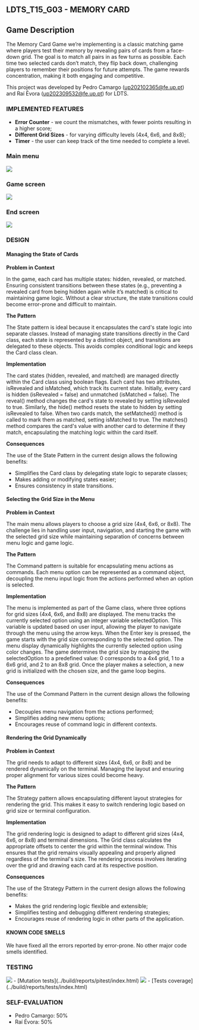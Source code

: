## LDTS_T15_G03 - MEMORY CARD

## Game Description

The Memory Card Game we’re implementing is a classic matching game where players test their memory by revealing pairs of cards from a face-down grid. The goal is to match all pairs in as few turns as possible. Each time two selected cards don’t match, they flip back down, challenging players to remember their positions for future attempts. The game rewards concentration, making it both engaging and competitive.

This project was developed by Pedro Camargo (up202102365@fe.up.pt) and Raí Évora (up202309532@fe.up.pt) for LDTS.

### IMPLEMENTED FEATURES

- **Error Counter** - we count the mismatches, with fewer points resulting in a higher score;
- **Different Grid Sizes** - for varying difficulty levels (4x4, 6x6, and 8x8);
- **Timer** - the user can keep track of the time needed to complete a level.

### Main menu
<img src="screenshots/menu.png">

### Game screen
<img src="screenshots/game.png">

### End screen
<img src="screenshots/end.png">

### DESIGN

#### Managing the State of Cards

**Problem in Context**

In the game, each card has multiple states: hidden, revealed, or matched. Ensuring consistent transitions between these states (e.g., preventing a revealed card from being hidden again while it’s matched) is critical to maintaining game logic. Without a clear structure, the state transitions could become error-prone and difficult to maintain.

**The Pattern**

The State pattern is ideal because it encapsulates the card's state logic into separate classes. Instead of managing state transitions directly in the Card class, each state is represented by a distinct object, and transitions are delegated to these objects. This avoids complex conditional logic and keeps the Card class clean.

**Implementation**

The card states (hidden, revealed, and matched) are managed directly within the Card class using boolean flags. Each card has two attributes, isRevealed and isMatched, which track its current state. Initially, every card is hidden (isRevealed = false) and unmatched (isMatched = false).
The reveal() method changes the card's state to revealed by setting isRevealed to true. Similarly, the hide() method resets the state to hidden by setting isRevealed to false. When two cards match, the setMatched() method is called to mark them as matched, setting isMatched to true. The matches() method compares the card's value with another card to determine if they match, encapsulating the matching logic within the card itself.

**Consequences**

The use of the State Pattern in the current design allows the following benefits:

- Simplifies the Card class by delegating state logic to separate classes;
- Makes adding or modifying states easier;
- Ensures consistency in state transitions.

#### Selecting the Grid Size in the Menu

**Problem in Context**

The main menu allows players to choose a grid size (4x4, 6x6, or 8x8). The challenge lies in handling user input, navigation, and starting the game with the selected grid size while maintaining separation of concerns between menu logic and game logic.

**The Pattern**

The Command pattern is suitable for encapsulating menu actions as commands. Each menu option can be represented as a command object, decoupling the menu input logic from the actions performed when an option is selected.

**Implementation**

The menu is implemented as part of the Game class, where three options for grid sizes (4x4, 6x6, and 8x8) are displayed. The menu tracks the currently selected option using an integer variable selectedOption. This variable is updated based on user input, allowing the player to navigate through the menu using the arrow keys. When the Enter key is pressed, the game starts with the grid size corresponding to the selected option.
The menu display dynamically highlights the currently selected option using color changes. The game determines the grid size by mapping the selectedOption to a predefined value: 0 corresponds to a 4x4 grid, 1 to a 6x6 grid, and 2 to an 8x8 grid. Once the player makes a selection, a new grid is initialized with the chosen size, and the game loop begins.

**Consequences**

The use of the Command Pattern in the current design allows the following benefits:

- Decouples menu navigation from the actions performed;
- Simplifies adding new menu options;
- Encourages reuse of command logic in different contexts.

#### Rendering the Grid Dynamically

**Problem in Context**

The grid needs to adapt to different sizes (4x4, 6x6, or 8x8) and be rendered dynamically on the terminal. Managing the layout and ensuring proper alignment for various sizes could become heavy.

**The Pattern**

The Strategy pattern allows encapsulating different layout strategies for rendering the grid. This makes it easy to switch rendering logic based on grid size or terminal configuration.

**Implementation**

The grid rendering logic is designed to adapt to different grid sizes (4x4, 6x6, or 8x8) and terminal dimensions. The Grid class calculates the appropriate offsets to center the grid within the terminal window. This ensures that the grid remains visually appealing and properly aligned regardless of the terminal's size. The rendering process involves iterating over the grid and drawing each card at its respective position.

**Consequences**

The use of the Strategy Pattern in the current design allows the following benefits:

- Makes the grid rendering logic flexible and extensible;
- Simplifies testing and debugging different rendering strategies;
- Encourages reuse of rendering logic in other parts of the application.

#### KNOWN CODE SMELLS

We have fixed all the errors reported by error-prone. No other major code smells identified.

### TESTING

<img src="pitestreport.png">
- [Mutation tests](../build/reports/pitest/index.html)

<img src="testreport.png">
- [Tests coverage](../build/reports/tests/index.html)

### SELF-EVALUATION 

- Pedro Camargo: 50%
- Raí Évora: 50%